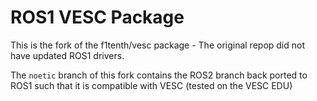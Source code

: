 # ROS1 VESC Package

This is the fork of the f1tenth/vesc package - The original repop did not have updated ROS1 drivers.

The ```noetic``` branch of this fork contains the ROS2 branch back ported to ROS1 such that it is compatible with VESC (tested on the VESC EDU)
